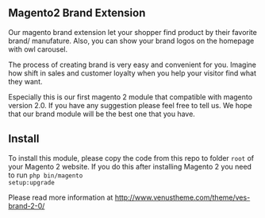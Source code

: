 <h2><a id="welcome" class="anchor" href="#welcome" aria-hidden="true"><span class="octicon octicon-link"></span></a>Magento2 Brand Extension</h2>
Our magento brand extension let your shopper find product by their favorite brand/ manufature. Also, you can show your brand logos on the homepage with owl carousel.

The process of creating brand is very easy and convenient for you. Imagine how shift in sales and customer loyalty when you help your visitor find what they want.

Especially this is our first magento 2 module that compatible with magento version 2.0. If you have any suggestion please feel free to tell us. We hope that our brand module will be the best one that you have.

<h2><a id="install" class="anchor" href="#install" aria-hidden="true"><span class="octicon octicon-link"></span></a>Install</h2>

To install this module, please copy the code from this repo to folder <code>root</code> of your Magento 2 website. If you do this after installing Magento 2 you need to run <code>php bin/magento setup:upgrade</code>

Please read more information at <a href="http://www.venustheme.com/theme/ves-brand-2-0" target="_blank">http://www.venustheme.com/theme/ves-brand-2-0/</a>
